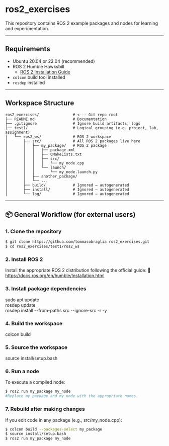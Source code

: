 # ros2_exercises

This repository contains ROS 2 example packages and nodes for learning and experimentation.

---

## Requirements

- Ubuntu 20.04 or 22.04 (recommended)
- ROS 2 Humble Hawksbill
  - [ROS 2 Installation Guide](https://docs.ros.org/en/humble/Installation.html)
- `colcon` build tool installed
- `rosdep` installed

---

## Workspace Structure

```text
ros2_exercises/               # <--- Git repo root
├── README.md                 # Documentation
├── .gitignore                # Ignore build artifacts, logs
├── test1/                    # Logical grouping (e.g. project, lab, assignment)
│   └── ros2_ws/              # ROS 2 workspace
│       ├── src/              # All ROS 2 packages live here
│       │   ├── my_package/   # ROS 2 package
│       │   │   ├── package.xml
│       │   │   ├── CMakeLists.txt
│       │   │   ├── src/
│       │   │   │   └── my_node.cpp
│       │   │   └── launch/
│       │   │       └── my_node.launch.py
│       │   ├── another_package/
│       │   └── ...
│       ├── build/            # Ignored — autogenerated
│       ├── install/          # Ignored — autogenerated
│       └── log/              # Ignored — autogenerated
```

---

## 📦 General Workflow (for external users)

### 1. Clone the repository

```bash
$ git clone https://github.com/tommasobraglia ros2_exercises.git
$ cd ros2_exercises/test1/ros2_ws
```

### 2. Install ROS 2
Install the appropriate ROS 2 distribution following the official guide:
📄 https://docs.ros.org/en/humble/Installation.html

### 3. Install package dependencies
sudo apt update <br>
rosdep update <br>
rosdep install --from-paths src --ignore-src -r -y

### 4. Build the workspace
colcon build    

### 5. Source the workspace
source install/setup.bash

### 6. Run a node
To execute a compiled node:
```bash
$ ros2 run my_package my_node
#Replace my_package and my_node with the appropriate names.
```

### 7. Rebuild after making changes
If you edit code in any package (e.g., src/my_node.cpp):
```bash
$ colcon build --packages-select my_package
$ source install/setup.bash
$ ros2 run my_package my_node
```